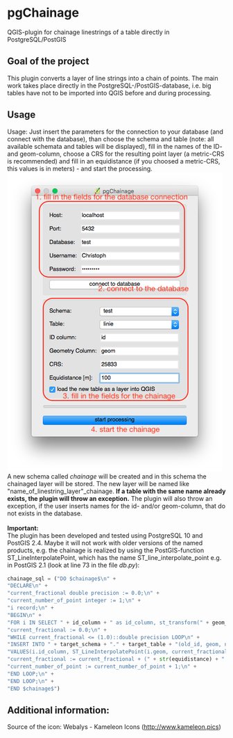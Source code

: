 # pgChainage
QGIS-plugin for chainage linestrings of a table directly in PostgreSQL/PostGIS

## Goal of the project
This plugin converts a layer of line strings into a chain of points. The main work takes place directly in the PostgreSQL-/PostGIS-database, i.e. big tables have not to be imported into QGIS before and during processing.

## Usage
Usage: Just insert the parameters for the connection to your database (and connect with the database), than choose the schema and table (note: all available schemata and tables will be displayed), fill in the names of the ID- and geom-column, choose a CRS for the resulting point layer (a metric-CRS is recommended) and fill in an equidistance (if you choosed a metric-CRS, this values is in meters) - and start the processing.
<img src="screenshots/plugin_usage.png" />
<br>
A new schema called <i>chainage</i> will be created and in this schema the chainaged layer will be stored. The new layer will be named like "name_of_linestring_layer"_chainage. <b>If a table with the same name already exists, the plugin will throw an exception.</b> The plugin will also throw an exception, if the user inserts names for the id- and/or geom-column, that do not exists in the database.
<br> <br>
<b>Important:</b>
<br>
The plugin has been developed and tested using PostgreSQL 10 and PostGIS 2.4. Maybe it will not work with older versions of the named products, e.g. the chainage is realized by using the PostGIS-function ST_LineInterpolatePoint, which has the name ST_line_interpolate_point e.g. in PostGIS 2.1 (look at line 73 in the file <i>db.py</i>):
```python
chainage_sql = ("DO $chainage$\n" +
"DECLARE\n" +
"current_fractional double precision := 0.0;\n" +
"current_number_of_point integer := 1;\n" +
"i record;\n" +
"BEGIN\n" +
"FOR i IN SELECT " + id_column + " as id_column, st_transform(" + geom_column + ", " + crs + ") as geom, st_length(st_transform(" + geom_column + ", " + crs + ")) as line_length FROM " + source_schema + "." + source_table + " WHERE " + id_column + " = " + str(id) + " LOOP\n" +
"current_fractional := 0.0;\n" +
"WHILE current_fractional <= (1.0)::double precision LOOP\n" +
"INSERT INTO " + target_schema + "." + target_table + "(old_id, geom, number_on_line)\n" +
"VALUES(i.id_column, ST_LineInterpolatePoint(i.geom, current_fractional), current_number_of_point);\n" +
"current_fractional := current_fractional + (" + str(equidistance) + " / i.line_length);\n" +
"current_number_of_point := current_number_of_point + 1;\n" +
"END LOOP;\n" +
"END LOOP;\n" +
"END $chainage$")
```
## Additional information:
Source of the icon: Webalys - Kameleon Icons (http://www.kameleon.pics)
